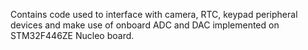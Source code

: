 Contains code used to interface with camera, RTC, keypad peripheral devices and make use of onboard ADC and DAC implemented on STM32F446ZE Nucleo board.
